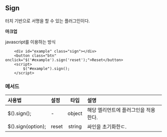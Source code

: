 <!--
layout: 'post'
section: 'Cornerstone Framework'
title: '싸인'
outline: '싸인'
date: '2012-11-16'
tagstr: 'widget'
order: '[4, 3, 11]'
thumbnail: '4.3.11.sign.png'
-->

## Sign

터치 기반으로 서명을 할 수 있는 플러그인이다.

__마크업__

javascript를 이용하는 방식


``` cm
    <div id="example" class="sign"></div>
    <button class="btn" onclick="$('#example').sign('reset');">Reset</button>
    <script>
        $("#example").sign();
    </script>
```

### 메서드

사용법 | 설정 | 타입 | 설명
:-- | :-- | :-: | :--
$().sign(); | - | object | 해당 엘리먼트에 플러그인을 적용한다.
$().sign(option); | reset | string | 싸인을 초기화한ㄷ.
